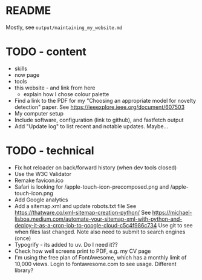 # README

Mostly, see `output/maintaining_my_website.md`

# TODO - content

* skills
* now page
* tools
* this website - and link from here
  * explain how I chose colour palette
* Find a link to the PDF for my "Choosing an appropriate model for novelty detection" paper.
  See https://ieeexplore.ieee.org/document/607503
* My computer setup
* Include software, configuration (link to github), and fastfetch output
* Add "Update log" to list recent and notable updates. Maybe...

# TODO - technical

* Fix hot reloader on back/forward history (when dev tools closed)
* Use the W3C Validator
* Remake favicon.ico
* Safari is looking for /apple-touch-icon-precomposed.png and /apple-touch-icon.png
* Add Google analytics
* Add a sitemap.xml and update robots.txt file
  See https://thatware.co/xml-sitemap-creation-python/
  See https://michael-lisboa.medium.com/automate-your-sitemap-xml-with-python-and-deploy-it-as-a-cron-job-to-google-cloud-c5c4f986c734
  Use git to see when files last changed.
  Note also need to submit to search engines (once)
* Typogrify - its added to uv. Do I need it??
* Check how well screens print to PDF, e.g. my CV page
* I'm using the free plan of FontAwesome, which has a monthly limit of 10,000 views. Login to fontawesome.com to see usage. Different library?
